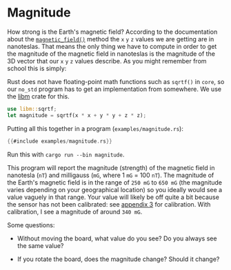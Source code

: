 # Magnitude

How strong is the Earth's magnetic field?  According to the documentation about the
[`magnetic_field()`] method the `x` `y` `z` values we are getting are in nanoteslas. That means the
only thing we have to compute in order to get the magnitude of the magnetic field in nanoteslas is
the magnitude of the 3D vector that our `x` `y` `z` values describe. As you might remember from
school this is simply:

[`magnetic_field()`]: https://docs.rs/lsm303agr/1.1.0/lsm303agr/struct.Lsm303agr.html#method.magnetic_field

Rust does not have floating-point math functions such as `sqrtf()` in `core`, so our `no_std`
program has to get an implementation from somewhere. We use the [libm] crate for this.

[libm]: https://crates.io/crates/libm

``` rust
use libm::sqrtf;
let magnitude = sqrtf(x * x + y * y + z * z);
```




Putting all this together in a program (`examples/magnitude.rs`):

``` rust
{{#include examples/magnitude.rs}}
```

Run this with `cargo run --bin magnitude`.

This program will report the magnitude (strength) of the magnetic field in nanotesla (`nT`) and
milligauss (`mG`, where 1 `mG` = 100 `nT`). The magnitude of the Earth's magnetic field is in the
range of `250 mG` to `650 mG` (the magnitude varies depending on your geographical location) so you
ideally would see a value vaguely in that range. Your value will likely be off quite a bit because
the sensor has not been calibrated: see [appendix 3] for calibration. With calibration, I see a
magnitude of around `340 mG`.

[appendix 3]: ../appendix/3-mag-calibration/index.html

Some questions:

- Without moving the board, what value do you see? Do you always see the same value?

- If you rotate the board, does the magnitude change? Should it change?
